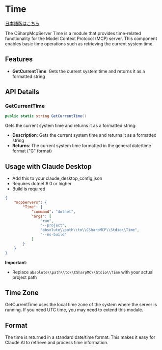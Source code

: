 ﻿# Time

[日本語版はこちら](README.ja.md)

The CSharpMcpServer Time is a module that provides time-related functionality for the Model Context Protocol (MCP) server. This component enables basic time operations such as retrieving the current system time.

## Features
- **GetCurrentTime**: Gets the current system time and returns it as a formatted string

## API Details

### GetCurrentTime
```csharp
public static string GetCurrentTime()
```
Gets the current system time and returns it as a formatted string:
- **Description**: Gets the current system time and returns it as a formatted string
- **Returns**: The current system time formatted in the general date/time format ("G" format)

## Usage with Claude Desktop
- Add this to your claude_desktop_config.json
- Requires dotnet 8.0 or higher
- Build is required

```json
{
    "mcpServers": {
        "Time": {
            "command": "dotnet",
            "args": [
                "run",
                "--project",
                "absolute\\path\\to\\CSharpMCP\\Stdio\\Time",
                "--no-build"
            ]
        }
    }
}
```

**Important**: 
- Replace `absolute\\path\\to\\CSharpMC\\Stdio\\Time` with your actual project path

## Time Zone

GetCurrentTime uses the local time zone of the system where the server is running. If you need UTC time, you may need to extend this module.

## Format

The time is returned in a standard date/time format. This makes it easy for Claude AI to retrieve and process time information.
